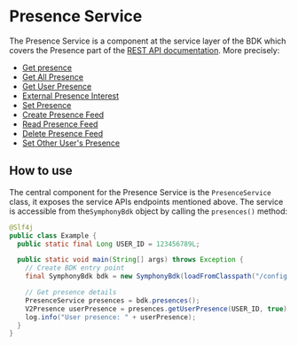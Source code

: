 # Presence Service

The Presence Service is a component at the service layer of the BDK which covers the Presence part of the [REST API documentation](https://developers.symphony.com/restapi/reference).
More precisely:
* [Get presence](https://developers.symphony.com/restapi/reference#get-presence)
* [Get All Presence](https://developers.symphony.com/restapi/reference#get-all-presence)
* [Get User Presence](https://developers.symphony.com/restapi/reference#user-presence-v3)
* [External Presence Interest](https://developers.symphony.com/restapi/reference#register-user-presence-interest)
* [Set Presence](https://developers.symphony.com/restapi/reference#set-presence)
* [Create Presence Feed](https://developers.symphony.com/restapi/reference#create-presence-feed)
* [Read Presence Feed](https://developers.symphony.com/restapi/reference#read-presence-feed)
* [Delete Presence Feed](https://developers.symphony.com/restapi/reference#delete-presence-feed)
* [Set Other User's Presence](https://developers.symphony.com/restapi/reference#set-user-presence)


## How to use
The central component for the Presence Service is the `PresenceService` class, it exposes the service APIs endpoints mentioned above.
The service is accessible from the`SymphonyBdk` object by calling the `presences()` method:

```java
@Slf4j
public class Example {
  public static final Long USER_ID = 123456789L;

  public static void main(String[] args) throws Exception {
    // Create BDK entry point
    final SymphonyBdk bdk = new SymphonyBdk(loadFromClasspath("/config.yaml"));

    // Get presence details
    PresenceService presences = bdk.presences();
    V2Presence userPresence = presences.getUserPresence(USER_ID, true);
    log.info("User presence: " + userPresence);
  }
}
